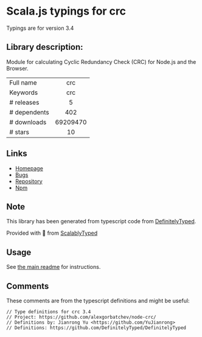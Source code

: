 
# Scala.js typings for crc

Typings are for version 3.4

## Library description:
Module for calculating Cyclic Redundancy Check (CRC) for Node.js and the Browser.

|                    |                 |
| ------------------ | :-------------: |
| Full name          | crc |
| Keywords           | crc |
| # releases         | 5 |
| # dependents       | 402 |
| # downloads        | 69209470 |
| # stars            | 10 |

## Links
- [Homepage](https://github.com/alexgorbatchev/node-crc)
- [Bugs](https://github.com/alexgorbatchev/node-crc/issues)
- [Repository](https://github.com/alexgorbatchev/node-crc)
- [Npm](https://www.npmjs.com/package/crc)
    


## Note
This library has been generated from typescript code from [DefinitelyTyped](https://definitelytyped.org).

Provided with :purple_heart: from [ScalablyTyped](https://github.com/oyvindberg/ScalablyTyped)

## Usage
See [the main readme](../../readme.md) for instructions.

## Comments

These comments are from the typescript definitions and might be useful:
```
// Type definitions for crc 3.4
// Project: https://github.com/alexgorbatchev/node-crc/
// Definitions by: Jianrong Yu <https://github.com/YuJianrong>
// Definitions: https://github.com/DefinitelyTyped/DefinitelyTyped

```

